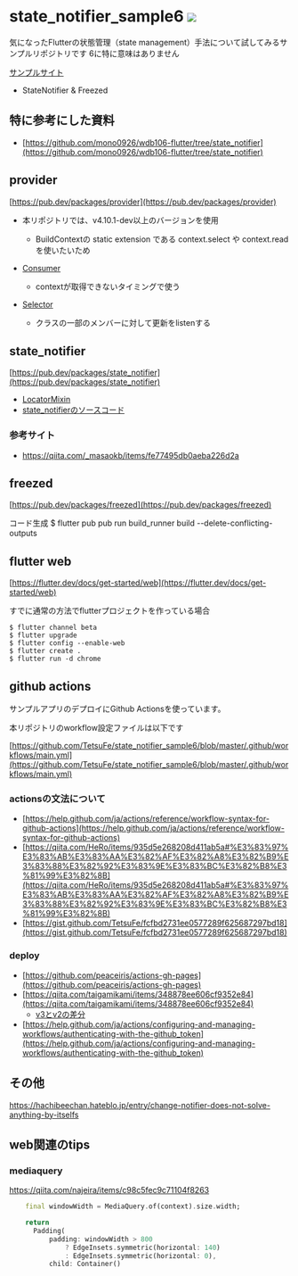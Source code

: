 # state_notifier_sample6 ![](https://github.com/tetsufe/state_notifier_sample6/workflows/Flutter%20CI/badge.svg)
気になったFlutterの状態管理（state management）手法について試してみるサンプルリポジトリです
6に特に意味はありません

[サンプルサイト](https://tetsufe.github.io/state_notifier_sample6/)

- StateNotifier & Freezed


## 特に参考にした資料
- [https://github.com/mono0926/wdb106-flutter/tree/state_notifier](https://github.com/mono0926/wdb106-flutter/tree/state_notifier)

## provider
[https://pub.dev/packages/provider](https://pub.dev/packages/provider)

- 本リポジトリでは、v4.10.1-dev以上のバージョンを使用
  - BuildContextの static extension である context.select や context.read を使いたいため

- [Consumer](https://pub.dev/documentation/provider/latest/provider/Consumer-class.html)
  - contextが取得できないタイミングで使う
- [Selector]()
  - クラスの一部のメンバーに対して更新をlistenする

## state_notifier
[https://pub.dev/packages/state_notifier](https://pub.dev/packages/state_notifier)


- [LocatorMixin](https://pub.dev/documentation/state_notifier/latest/state_notifier/LocatorMixin-mixin.html)
- [state_notifierのソースコード](https://github.com/rrousselGit/state_notifier/blob/master/packages/state_notifier/lib/state_notifier.dart)

### 参考サイト
- https://qiita.com/_masaokb/items/fe77495db0aeba226d2a


## freezed
[https://pub.dev/packages/freezed](https://pub.dev/packages/freezed)

コード生成
$ flutter pub pub run build_runner build --delete-conflicting-outputs

## flutter web
[https://flutter.dev/docs/get-started/web](https://flutter.dev/docs/get-started/web)

すでに通常の方法でflutterプロジェクトを作っている場合

```
$ flutter channel beta
$ flutter upgrade
$ flutter config --enable-web
$ flutter create .
$ flutter run -d chrome
```


## github actions
サンプルアプリのデプロイにGithub Actionsを使っています。

本リポジトリのworkflow設定ファイルは以下です

[https://github.com/TetsuFe/state_notifier_sample6/blob/master/.github/workflows/main.yml](https://github.com/TetsuFe/state_notifier_sample6/blob/master/.github/workflows/main.yml)


### actionsの文法について
- [https://help.github.com/ja/actions/reference/workflow-syntax-for-github-actions](https://help.github.com/ja/actions/reference/workflow-syntax-for-github-actions)
- [https://qiita.com/HeRo/items/935d5e268208d411ab5a#%E3%83%97%E3%83%AB%E3%83%AA%E3%82%AF%E3%82%A8%E3%82%B9%E3%83%88%E3%82%92%E3%83%9E%E3%83%BC%E3%82%B8%E3%81%99%E3%82%8B](https://qiita.com/HeRo/items/935d5e268208d411ab5a#%E3%83%97%E3%83%AB%E3%83%AA%E3%82%AF%E3%82%A8%E3%82%B9%E3%83%88%E3%82%92%E3%83%9E%E3%83%BC%E3%82%B8%E3%81%99%E3%82%8B)
- [https://gist.github.com/TetsuFe/fcfbd2731ee0577289f625687297bd18](https://gist.github.com/TetsuFe/fcfbd2731ee0577289f625687297bd18)

### deploy
- [https://github.com/peaceiris/actions-gh-pages](https://github.com/peaceiris/actions-gh-pages)
- [https://qiita.com/taigamikami/items/348878ee606cf9352e84](https://qiita.com/taigamikami/items/348878ee606cf9352e84)
    - [v3とv2の差分](https://github.com/peaceiris/actions-gh-pages/issues/123)
- [https://help.github.com/ja/actions/configuring-and-managing-workflows/authenticating-with-the-github_token](https://help.github.com/ja/actions/configuring-and-managing-workflows/authenticating-with-the-github_token)


## その他
https://hachibeechan.hateblo.jp/entry/change-notifier-does-not-solve-anything-by-itselfs


## web関連のtips

### mediaquery
https://qiita.com/najeira/items/c98c5fec9c71104f8263

```dart
    final windowWidth = MediaQuery.of(context).size.width;

    return 
      Padding(
          padding: windowWidth > 800
              ? EdgeInsets.symmetric(horizontal: 140)
              : EdgeInsets.symmetric(horizontal: 0),
          child: Container()
```



